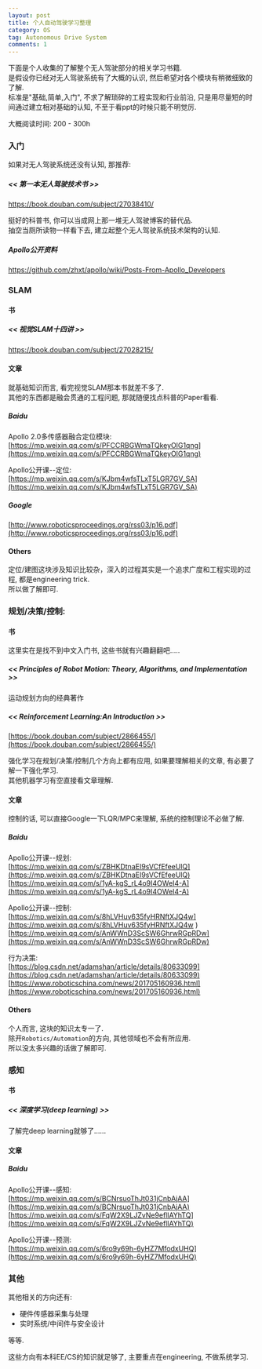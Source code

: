 ```yaml
---
layout: post
title: 个人自动驾驶学习整理
category: OS
tag: Autonomous Drive System
comments: 1
---
```


下面是个人收集的了解整个无人驾驶部分的相关学习书籍.  
是假设你已经对无人驾驶系统有了大概的认识, 然后希望对各个模块有稍微细致的了解.  
标准是"基础,简单,入门", 不求了解琐碎的工程实现和行业前沿, 只是用尽量短的时间通过建立相对基础的认知, 不至于看ppt的时候只能不明觉厉.

大概阅读时间: 200 - 300h

### 入门

如果对无人驾驶系统还没有认知, 那推荐:

##### << 第一本无人驾驶技术书 >>

https://book.douban.com/subject/27038410/

挺好的科普书, 你可以当成网上那一堆无人驾驶博客的替代品.  
抽空当厕所读物一样看下去, 建立起整个无人驾驶系统技术架构的认知.

##### Apollo公开资料

https://github.com/zhxt/apollo/wiki/Posts-From-Apollo_Developers


### SLAM

<!-- ![](https://img-blog.csdn.net/20181013104219844?watermark/2/text/aHR0cHM6Ly9ibG9nLmNzZG4ubmV0L3FxXzM3NDI3OTcy/font/5a6L5L2T/fontsize/400/fill/I0JBQkFCMA==/dissolve/70) -->
<!-- 视觉SLAM, GPS/惯导, 点云定位/高精地图, 传感器融合 -->

#### 书

##### << 视觉SLAM十四讲 >>

https://book.douban.com/subject/27028215/

#### 文章

就基础知识而言, 看完视觉SLAM那本书就差不多了.  
其他的东西都是融会贯通的工程问题, 那就随便找点科普的Paper看看.

##### Baidu

Apollo 2.0多传感器融合定位模块:  
[https://mp.weixin.qq.com/s/PFCCRBGWmaTQkeyOlG1qng](https://mp.weixin.qq.com/s/PFCCRBGWmaTQkeyOlG1qng)

Apollo公开课--定位:  
[https://mp.weixin.qq.com/s/KJbm4wfsTLxT5LGR7GV_SA](https://mp.weixin.qq.com/s/KJbm4wfsTLxT5LGR7GV_SA)


##### Google
[http://www.roboticsproceedings.org/rss03/p16.pdf](http://www.roboticsproceedings.org/rss03/p16.pdf)

#### Others

<!-- ![](https://img-blog.csdn.net/20180613083543557) -->

定位/建图这块涉及知识比较杂，深入的过程其实是一个追求广度和工程实现的过程, 都是engineering trick.  
所以做了解即可.  

### 规划/决策/控制:

<!-- 行为决策/动态规划/控制  
强化学习   -->

#### 书

这里实在是找不到中文入门书, 这些书就有兴趣翻翻吧.....

##### << Principles of Robot Motion: Theory, Algorithms, and Implementation >>

运动规划方向的经典著作

##### << Reinforcement Learning:An Introduction >>

[https://book.douban.com/subject/2866455/](https://book.douban.com/subject/2866455/)

强化学习在规划/决策/控制几个方向上都有应用, 如果要理解相关的文章, 有必要了解一下强化学习.   
其他机器学习有空直接看文章理解.  


#### 文章

<!-- 运动规划有比较多的知识点.   -->
控制的话, 可以直接Google一下LQR/MPC来理解, 系统的控制理论不必做了解.  

##### Baidu

Apollo公开课--规划:  
[https://mp.weixin.qq.com/s/ZBHKDtnaEI9sVCfEfeeUlQ](https://mp.weixin.qq.com/s/ZBHKDtnaEI9sVCfEfeeUlQ)  
[https://mp.weixin.qq.com/s/1yA-kgS_rL4o9I4OWeI4-A](https://mp.weixin.qq.com/s/1yA-kgS_rL4o9I4OWeI4-A)  

Apollo公开课--控制:  
[https://mp.weixin.qq.com/s/8hLVHuv635fyHRNftXJQ4w](https://mp.weixin.qq.com/s/8hLVHuv635fyHRNftXJQ4w )  
[https://mp.weixin.qq.com/s/AnWWnD3ScSW6GhrwRGpRDw](https://mp.weixin.qq.com/s/AnWWnD3ScSW6GhrwRGpRDw)  

行为决策:  
[https://blog.csdn.net/adamshan/article/details/80633099](https://blog.csdn.net/adamshan/article/details/80633099)  
[https://www.roboticschina.com/news/201705160936.html](https://www.roboticschina.com/news/201705160936.html)  

#### Others

个人而言, 这块的知识太专一了.  
除开`Robotics/Automation`的方向, 其他领域也不会有所应用.  
所以没太多兴趣的话做了解即可.

### 感知

#### 书

##### << 深度学习(deep learning) >>

了解完deep learning就够了......


#### 文章

##### Baidu

Apollo公开课--感知:  
[https://mp.weixin.qq.com/s/BCNrsuoThJt031jCnbAjAA](https://mp.weixin.qq.com/s/BCNrsuoThJt031jCnbAjAA)  
[https://mp.weixin.qq.com/s/FqW2X9LJZvNe9efllAYhTQ](https://mp.weixin.qq.com/s/FqW2X9LJZvNe9efllAYhTQ)  

Apollo公开课--预测:  
[https://mp.weixin.qq.com/s/6ro9y69h-6yHZ7MfodxUHQ](https://mp.weixin.qq.com/s/6ro9y69h-6yHZ7MfodxUHQ)  

### 其他

其他相关的方向还有:

* 硬件传感器采集与处理
* 实时系统/中间件与安全设计

等等.  

这些方向有本科EE/CS的知识就足够了, 主要重点在engineering, 不做系统学习.




